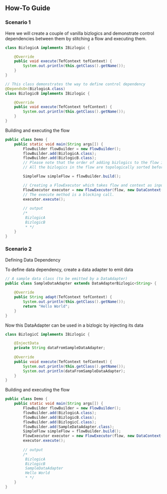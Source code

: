 ## How-To Guide

### Scenario 1

Here we will create a couple of vanilla bizlogics and demonstrate control dependencies between them by stitching a flow
and executing them.

```java
class BizlogicA implements IBizlogic {

    @Override
    public void execute(TefContext tefContext) {
        System.out.println(this.getClass().getName());
    }
}

// This class demonstrates the way to define control dependency
@DependsOn(BizlogicA.class)
class BizlogicB implements IBizlogic {

    @Override
    public void execute(TefContext tefContext) {
        System.out.println(this.getClass().getName());
    }
}
```

Building and executing the flow

```java
public class Demo {
    public static void main(String args[]) {
        FlowBuilder flowBuilder = new FlowBuilder();
        flowBuilder.add(BizlogicA.class);
        flowBuilder.add(BizlogicB.class);
        // Please note that the order of adding bizlogics to the flow is inconsequential here. 
        // All the bizlogics in the flow are topologically sorted before at the time of `flowBuilder.build()`.

        SimpleFlow simpleFlow = flowBuilder.build();

        // Creating a FlowExecutor which takes flow and context as inputs.
        FlowExecutor executor = new FlowExecutor(flow, new DataContext(), new TefContext());
        // The execute method is a blocking call.
        executor.execute();
        
        // output
        /*
         BizlogicA
         BizlogicB
         * */
    }
}

```

### Scenario 2

Defining Data Dependency

To define data dependency, create a data adapter to emit data

```java
// A sample data class (to be emitted by a DataAdapter)
public class SampleDataAdapter extends DataAdapterBizlogic<String> {
    
    @Override
    public String adapt(TefContext tefContext) {
        System.out.println(this.getClass().getName());
        return "Hello World";
    }
}
```

Now this DataAdapter can be used in a bizlogic by injecting its data

```java
class BizlogicC implements IBizlogic {

    @InjectData
    private String dataFromSampleDataAdapter;
    
    @Override
    public void execute(TefContext tefContext) {
        System.out.println(this.getClass().getName());
        System.out.println(dataFromSampleDataAdapter);
    }
}
```

Building and executing the flow

```java
public class Demo {
    public static void main(String args[]) {
        FlowBuilder flowBuilder = new FlowBuilder();
        flowBuilder.add(BizlogicA.class);
        flowBuilder.add(BizlogicB.class);
        flowBuilder.add(BizlogicC.class);
        flowBuilder.add(SampleDataAdapter.class);
        SimpleFlow simpleFlow = flowBuilder.build();
        FlowExecutor executor = new FlowExecutor(flow, new DataContext(), new TefContext());
        executor.execute();
        
        // output
        /*
         BizlogicA
         BizlogicB
         SampleDataAdapter
         Hello World
         * */
    }
}

```